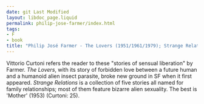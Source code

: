```yaml
---
date: git Last Modified
layout: libdoc_page.liquid
permalink: philip-jose-farmer/index.html
tags:
- F
- book
title: "Philip José Farmer - The Lovers (1951/1961/1979); Strange Relations (1960)"
---
```


Vittorio Curtoni refers the reader to these "stories of  sensual liberation" by Farmer. <em>The Lovers</em>, with its story of  forbidden love between a future human and a humanoid alien insect parasite,  broke new ground in SF when it first appeared. <em>Strange Relations</em> is a  collection of five stories all named for family relationships; most of them  feature bizarre alien sexuality. The best is 'Mother' (1953) (Curtoni: 25).